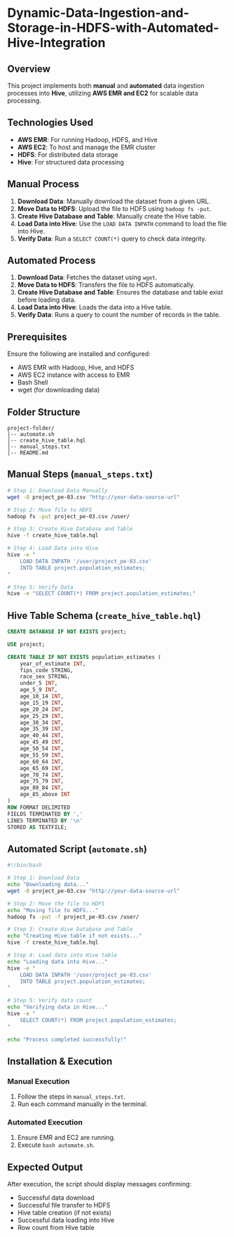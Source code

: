 # Dynamic-Data-Ingestion-and-Storage-in-HDFS-with-Automated-Hive-Integration

## Overview
This project implements both **manual** and **automated** data ingestion processes into **Hive**, utilizing **AWS EMR and EC2** for scalable data processing.

## Technologies Used
- **AWS EMR**: For running Hadoop, HDFS, and Hive
- **AWS EC2**: To host and manage the EMR cluster
- **HDFS**: For distributed data storage
- **Hive**: For structured data processing

## Manual Process
1. **Download Data**: Manually download the dataset from a given URL.
2. **Move Data to HDFS**: Upload the file to HDFS using `hadoop fs -put`.
3. **Create Hive Database and Table**: Manually create the Hive table.
4. **Load Data into Hive**: Use the `LOAD DATA INPATH` command to load the file into Hive.
5. **Verify Data**: Run a `SELECT COUNT(*)` query to check data integrity.

## Automated Process
1. **Download Data**: Fetches the dataset using `wget`.
2. **Move Data to HDFS**: Transfers the file to HDFS automatically.
3. **Create Hive Database and Table**: Ensures the database and table exist before loading data.
4. **Load Data into Hive**: Loads the data into a Hive table.
5. **Verify Data**: Runs a query to count the number of records in the table.

## Prerequisites
Ensure the following are installed and configured:
- AWS EMR with Hadoop, Hive, and HDFS
- AWS EC2 instance with access to EMR
- Bash Shell
- wget (for downloading data)

## Folder Structure
```
project-folder/
│-- automate.sh
│-- create_hive_table.hql
│-- manual_steps.txt
│-- README.md
```

## Manual Steps (`manual_steps.txt`)
```sh
# Step 1: Download Data Manually
wget -O project_pe-03.csv "http://your-data-source-url"

# Step 2: Move file to HDFS
hadoop fs -put project_pe-03.csv /user/

# Step 3: Create Hive Database and Table
hive -f create_hive_table.hql

# Step 4: Load Data into Hive
hive -e "
    LOAD DATA INPATH '/user/project_pe-03.csv'
    INTO TABLE project.population_estimates;
"

# Step 5: Verify Data
hive -e "SELECT COUNT(*) FROM project.population_estimates;"
```

## Hive Table Schema (`create_hive_table.hql`)
```sql
CREATE DATABASE IF NOT EXISTS project;

USE project;

CREATE TABLE IF NOT EXISTS population_estimates (
    year_of_estimate INT,
    fips_code STRING,
    race_sex STRING,
    under_5 INT,
    age_5_9 INT,
    age_10_14 INT,
    age_15_19 INT,
    age_20_24 INT,
    age_25_29 INT,
    age_30_34 INT,
    age_35_39 INT,
    age_40_44 INT,
    age_45_49 INT,
    age_50_54 INT,
    age_55_59 INT,
    age_60_64 INT,
    age_65_69 INT,
    age_70_74 INT,
    age_75_79 INT,
    age_80_84 INT,
    age_85_above INT
)
ROW FORMAT DELIMITED
FIELDS TERMINATED BY ','  
LINES TERMINATED BY '\n'  
STORED AS TEXTFILE;
```

## Automated Script (`automate.sh`)
```sh
#!/bin/bash

# Step 1: Download Data
echo "Downloading data..."
wget -O project_pe-03.csv "http://your-data-source-url"

# Step 2: Move the file to HDFS
echo "Moving file to HDFS..."
hadoop fs -put -f project_pe-03.csv /user/

# Step 3: Create Hive Database and Table
echo "Creating Hive table if not exists..."
hive -f create_hive_table.hql

# Step 4: Load data into Hive table
echo "Loading data into Hive..."
hive -e "
    LOAD DATA INPATH '/user/project_pe-03.csv'
    INTO TABLE project.population_estimates;
"

# Step 5: Verify data count
echo "Verifying data in Hive..."
hive -e "
    SELECT COUNT(*) FROM project.population_estimates;
"

echo "Process completed successfully!"
```

## Installation & Execution

### Manual Execution
1. Follow the steps in `manual_steps.txt`.
2. Run each command manually in the terminal.

### Automated Execution
1. Ensure EMR and EC2 are running.
2. Execute `bash automate.sh`.

## Expected Output
After execution, the script should display messages confirming:
- Successful data download
- Successful file transfer to HDFS
- Hive table creation (if not exists)
- Successful data loading into Hive
- Row count from Hive table




